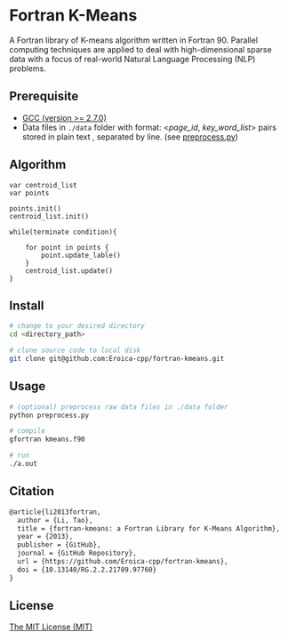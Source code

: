 Fortran K-Means
=======================
A Fortran library of K-means algorithm written in Fortran 90. Parallel computing techniques are applied to deal with high-dimensional sparse data with a focus of real-world Natural Language Processing (NLP) problems.

Prerequisite
----
* [GCC (version >= 2.7.0)](https://gcc.gnu.org/releases.html)
* Data files in `./data` folder with format: <*page_id*, *key_word_list*> pairs stored in plain text , separated by line. (see  [preprocess.py](https://github.com/Eroica-cpp/fortran-kmeans/blob/master/preprocess.py))

Algorithm
----
```Fortran
var centroid_list
var points

points.init()						
centroid_list.init()				

while(terminate condition){

    for point in points {			
        point.update_lable()
    }
    centroid_list.update()		
}
```

Install
----
```Bash
# change to your desired directory
cd <directory_path>

# clone source code to local disk
git clone git@github.com:Eroica-cpp/fortran-kmeans.git
```

Usage
----
```Bash
# (optional) preprocess raw data files in ./data folder
python preprocess.py

# compile
gfortran kmeans.f90

# run
./a.out
```

Citation
----
```LaTeX
@article{li2013fortran,
  author = {Li, Tao},
  title = {fortran-kmeans: a Fortran Library for K-Means Algorithm},
  year = {2013},
  publisher = {GitHub},
  journal = {GitHub Repository},
  url = {https://github.com/Eroica-cpp/fortran-kmeans},
  doi = {10.13140/RG.2.2.21789.97760}
}
```

License
----
[The MIT License (MIT)](https://mit-license.org/)
